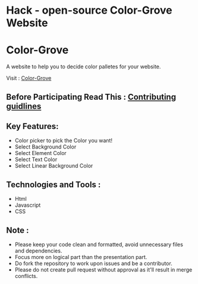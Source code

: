 # Hack - open-source Color-Grove Website


# Color-Grove
A website to help you to decide color palletes for your website.


Visit : [Color-Grove](https://color-grove-jaiten-sahu.vercel.app/)

## Before Participating Read This : [Contributing guidlines](https://github.com/jaitensahu/Color_Grove/blob/main/CONTRIBUTING.md)

## Key Features:
* Color picker to pick the Color you want!
* Select Background Color
* Select Element Color
* Select Text Color
* Select Linear Background Color 

## Technologies and Tools :
* Html
* Javascript
* CSS

## Note : 
- Please keep your code clean and formatted, avoid unnecessary files and dependencies.
- Focus more on logical part than the presentation part.
- Do fork the repository to work upon issues and be a contributor.
- Please do not create pull request without approval as it'll result in merge conflicts.




